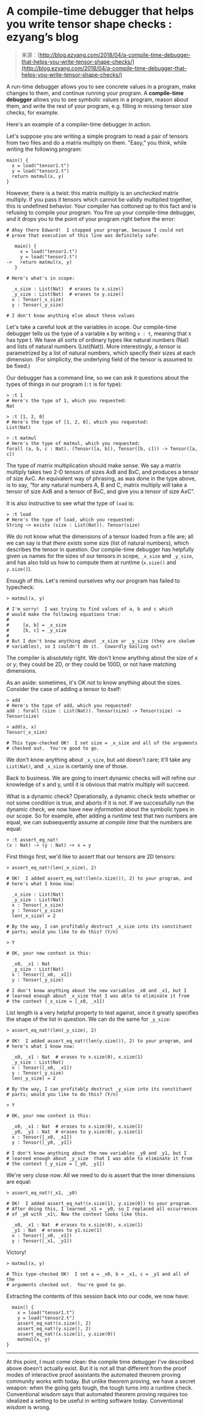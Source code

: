 <!--yml
category: 未分类
date: 2024-07-01 18:16:57
-->

# A compile-time debugger that helps you write tensor shape checks : ezyang’s blog

> 来源：[http://blog.ezyang.com/2018/04/a-compile-time-debugger-that-helps-you-write-tensor-shape-checks/](http://blog.ezyang.com/2018/04/a-compile-time-debugger-that-helps-you-write-tensor-shape-checks/)

A run-time debugger allows you to see concrete values in a program, make changes to them, and continue running your program. A **compile-time debugger** allows you to see symbolic values in a program, reason about them, and write the rest of your program, e.g. filling in missing tensor size checks, for example.

Here's an example of a compiler-time debugger in action.

Let's suppose you are writing a simple program to read a pair of tensors from two files and do a matrix multiply on them. "Easy," you think, while writing the following program:

```
main() {
  x = load("tensor1.t")
  y = load("tensor2.t")
  return matmul(x, y)
}

```

However, there is a twist: this matrix multiply is an *unchecked* matrix multiply. If you pass it tensors which cannot be validly multiplied together, this is undefined behavior. Your compiler has cottoned up to this fact and is refusing to compile your program. You fire up your compile-time debugger, and it drops you to the point of your program right before the error:

```
# Ahoy there Edward!  I stopped your program, because I could not
# prove that execution of this line was definitely safe:

   main() {
     x = load("tensor1.t")
     y = load("tensor2.t")
->   return matmul(x, y)
   }

# Here's what's in scope:

  _x_size : List(Nat)  # erases to x.size()
  _y_size : List(Nat)  # erases to y.size()
  x : Tensor(_x_size)
  y : Tensor(_y_size)

# I don't know anything else about these values

```

Let's take a careful look at the variables in scope. Our compile-time debugger tells us the type of a variable x by writing `x : t`, meaning that x has type t. We have all sorts of ordinary types like natural numbers (Nat) and lists of natural numbers (List(Nat)). More interestingly, a *tensor* is parametrized by a list of natural numbers, which specify their sizes at each dimension. (For simplicity, the underlying field of the tensor is assumed to be fixed.)

Our debugger has a command line, so we can ask it questions about the types of things in our program (`:t` is for type):

```
> :t 1
# Here's the type of 1, which you requested:
Nat

> :t [1, 2, 0]
# Here's the type of [1, 2, 0], which you requested:
List(Nat)

> :t matmul
# Here's the type of matmul, which you requested:
forall (a, b, c : Nat). (Tensor([a, b]), Tensor([b, c])) -> Tensor([a, c])

```

The type of matrix multiplication should make sense. We say a matrix multiply takes two 2-D tensors of sizes AxB and BxC, and produces a tensor of size AxC. An equivalent way of phrasing, as was done in the type above, is to say, “for any natural numbers A, B and C, matrix multiply will take a tensor of size AxB and a tensor of BxC, and give you a tensor of size AxC”.

It is also instructive to see what the type of `load` is:

```
> :t load
# Here's the type of load, which you requested:
String ~> exists (size : List(Nat)). Tensor(size)

```

We do not know what the dimensions of a tensor loaded from a file are; all we can say is that *there exists* some size (list of natural numbers), which describes the tensor in question. Our compile-time debugger has helpfully given us names for the sizes of our tensors in scope, `_x_size` and `_y_size`, and has also told us how to compute them at runtime (`x.size()` and `y.size()`).

Enough of this. Let's remind ourselves why our program has failed to typecheck:

```
> matmul(x, y)

# I'm sorry!  I was trying to find values of a, b and c which
# would make the following equations true:
#
#     [a, b] = _x_size
#     [b, c] = _y_size
#
# But I don't know anything about _x_size or _y_size (they are skolem
# variables), so I couldn't do it.  Cowardly bailing out!

```

The compiler is absolutely right. We don't know anything about the size of x or y; they could be 2D, or they could be 100D, or not have matching dimensions.

As an aside: sometimes, it's OK not to know anything about the sizes. Consider the case of adding a tensor to itself:

```
> add
# Here's the type of add, which you requested!
add : forall (size : List(Nat)). Tensor(size) -> Tensor(size) -> Tensor(size)

> add(x, x)
Tensor(_x_size)

# This type-checked OK!  I set size = _x_size and all of the arguments
# checked out.  You're good to go.

```

We don't know anything about `_x_size`, but `add` doesn't care; it'll take any `List(Nat)`, and `_x_size` is certainly one of those.

Back to business. We are going to insert dynamic checks will will refine our knowledge of x and y, until it is obvious that matrix multiply will succeed.

What is a dynamic check? Operationally, a dynamic check tests whether or not some condition is true, and aborts if it is not. If we successfully run the dynamic check, we now have new *information* about the symbolic types in our scope. So for example, after adding a *runtime* test that two numbers are equal, we can subsequently assume at *compile time* that the numbers are equal:

```
> :t assert_eq_nat!
(x : Nat) -> (y : Nat) ~> x = y

```

First things first, we'd like to assert that our tensors are 2D tensors:

```
> assert_eq_nat!(len(_x_size), 2)

# OK!  I added assert_eq_nat!(len(x.size()), 2) to your program, and
# here's what I know now:

  _x_size : List(Nat)
  _y_size : List(Nat)
  x : Tensor(_x_size)
  y : Tensor(_y_size)
  len(_x_size) = 2

# By the way, I can profitably destruct _x_size into its constituent
# parts; would you like to do this? (Y/n)

> Y

# OK, your new context is this:

  _x0, _x1 : Nat
  _y_size : List(Nat)
  x : Tensor([_x0, _x1])
  y : Tensor(_y_size)

# I don't know anything about the new variables _x0 and _x1, but I
# learned enough about _x_size that I was able to eliminate it from
# the context (_x_size = [_x0, _x1])

```

List length is a very helpful property to test against, since it greatly specifies the shape of the list in question. We can do the same for `_y_size`:

```
> assert_eq_nat!(len(_y_size), 2)

# OK!  I added assert_eq_nat!(len(y.size()), 2) to your program, and
# here's what I know now:

  _x0, _x1 : Nat  # erases to x.size(0), x.size(1)
  _y_size : List(Nat)
  x : Tensor([_x0, _x1])
  y : Tensor(_y_size)
  len(_y_size) = 2

# By the way, I can profitably destruct _y_size into its constituent
# parts; would you like to do this? (Y/n)

> Y

# OK, your new context is this:

  _x0, _x1 : Nat  # erases to x.size(0), x.size(1)
  _y0, _y1 : Nat  # erases to y.size(0), y.size(1)
  x : Tensor([_x0, _x1])
  y : Tensor([_y0, _y1])

# I don't know anything about the new variables _y0 and _y1, but I
# learned enough about _y_size  that I was able to eliminate it from
# the context (_y_size = [_y0, _y1])

```

We're very close now. All we need to do is assert that the inner dimensions are equal:

```
> assert_eq_nat!(_x1, _y0)

# OK!  I added assert_eq_nat!(x.size(1), y.size(0)) to your program.
# After doing this, I learned _x1 = _y0, so I replaced all occurrences
# of _y0 with _x1\. Now the context looks like this.

  _x0, _x1 : Nat  # erases to x.size(0), x.size(1)
  _y1 : Nat  # erases to y1.size(1)
  x : Tensor([_x0, _x1])
  y : Tensor([_x1, _y1])

```

Victory!

```
> matmul(x, y)

# This type-checked OK!  I set a = _x0, b = _x1, c = _y1 and all of the
# arguments checked out.  You're good to go.

```

Extracting the contents of this session back into our code, we now have:

```
  main() {
    x = load("tensor1.t")
    y = load("tensor2.t")
    assert_eq_nat!(x.size(), 2)
    assert_eq_nat!(y.size(), 2)
    assert_eq_nat!(x.size(1), y.size(0))
    matmul(x, y)
}

```

* * *

At this point, I must come clean: the compile time debugger I've described above doesn't actually exist. But it is not all that different from the proof modes of interactive proof assistants the automated theorem proving community works with today. But unlike theorem proving, we have a secret weapon: when the going gets tough, the tough turns into a runtime check. Conventional wisdom says that automated theorem proving requires too idealized a setting to be useful in writing software today. Conventional wisdom is wrong.